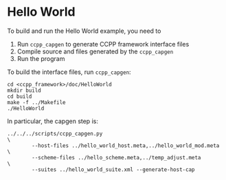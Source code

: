 Hello World
===========

To build and run the Hello World example, you need to
 1. Run `ccpp_capgen` to generate CCPP framework interface files
 2. Compile source and files generated by the `ccpp_capgen`
 3. Run the program

To build the interface files, run `ccpp_capgen`:
```
cd <ccpp_framework>/doc/HelloWorld
mkdir build
cd build
make -f ../Makefile
./HelloWorld
```
In particular, the capgen step is:
```
../../../scripts/ccpp_capgen.py                                       \
        --host-files ../hello_world_host.meta,../hello_world_mod.meta \
        --scheme-files ../hello_scheme.meta,../temp_adjust.meta       \
        --suites ../hello_world_suite.xml --generate-host-cap
```
